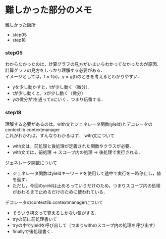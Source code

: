 # 難しかった部分のメモ
難しかった箇所
- step05
- step18

### step05
わからなかったのは，計算グラフの見方がいまいちわかってなかったのが原因．
計算グラフの見方をしっかり理解する必要がある．  
イメージとしては，t = f(x)，y = g(t)のときを考えるとわかりやすい．
- yを少し動かすと，tが少し動く（微分）．
- tが少し動くと，xが少し動く（微分）
- yの微分がtを通ってxにいく．つまり伝番する．


### step18  
理解する必要があるのは，with文とジェネレータ関数(yield)とデコレータのcontextlib.contextmanager  
これがわかれば，すんなりわかるはず．
with文について
- with文は，前処理と後処理が定義された関数やクラスが必要．
- with文では，前処理 → スコープ内の処理 → 後処理で実行される．

ジェネレータ関数について
- ジェネレータ関数はyieldキーワードを使用して途中で実行を一時停止し，値を返す．
- ただし，今回のyieldは止めるっていうだけのため，つまりスコープ内の処理がおわるまで止めるだけのために使われている．

デコレータのcontextlib.contextmanagerについて
- そういう構文って覚えるしかない気がする．
- tryの前に前処理書いて
- tryの中でyieldを呼び出して（つまりwithのスコープ内の処理を呼び出す）
- finallyで後処理書く．
